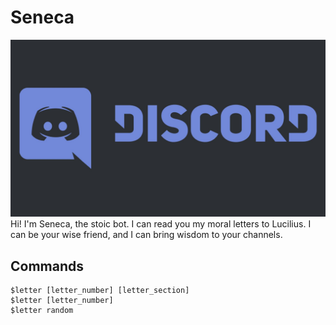 # Seneca
![Distoicord, the stoic bot](images/WJuDg81F18inqzOKqpM3w-VP_6UiazlpJDeIWHLQO3w.jpg)
Hi! I'm Seneca, the stoic bot. I can read you my moral letters to Lucilius. I can be your wise friend, and I can bring wisdom to your channels.
## Commands
```
$letter [letter_number] [letter_section]
$letter [letter_number]
$letter random
```
